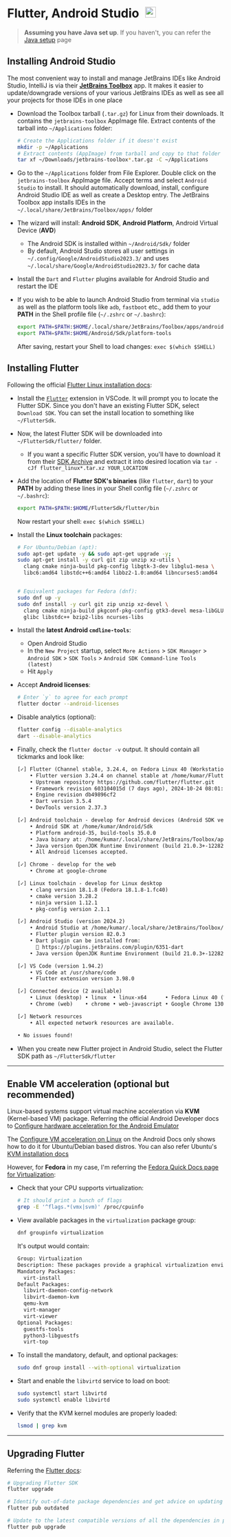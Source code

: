 # Flutter, Android Studio&ensp;<img alt="Flutter" src='https://static-00.iconduck.com/assets.00/flutter-icon-1651x2048-ojswpayr.png' height="25">

> **Assuming you have Java set up**. If you haven't, you can refer the [Java setup](../Java/README.md) page

## Installing Android Studio

The most convenient way to install and manage JetBrains IDEs like Android Studio, IntelliJ is via their [**JetBrains Toolbox**](https://www.jetbrains.com/toolbox-app/) app. It makes it easier to update/downgrade versions of your various JetBrains IDEs as well as see all your projects for those IDEs in one place

- Download the Toolbox tarball (`.tar.gz`) for Linux from their downloads. It contains the `jetbrains-toolbox` AppImage file. Extract contents of the tarball into `~/Applications` folder:

  ```sh
  # Create the Applications folder if it doesn't exist
  mkdir -p ~/Applications
  # Extract contents (AppImage) from tarball and copy to that folder
  tar xf ~/Downloads/jetbrains-toolbox*.tar.gz -C ~/Applications
  ```

- Go to the `~/Applications` folder from File Explorer. Double click on the `jetbrains-toolbox` AppImage file. Accept terms and select `Android Studio` to install. It should automatically download, install, configure Android Studio IDE as well as create a Desktop entry. The JetBrains Toolbox app installs IDEs in the `~/.local/share/JetBrains/Toolbox/apps/` folder

- The wizard will install: **Android SDK**, **Android Platform**, Android Virtual Device (**AVD**)

  - The Android SDK is installed within `~/Android/Sdk/` folder
  - By default, Android Studio stores all user settings in `~/.config/Google/AndroidStudio2023.3/` and uses `~/.local/share/Google/AndroidStudio2023.3/` for cache data

- Install the `Dart` and `Flutter` plugins available for Android Studio and restart the IDE

- If you wish to be able to launch Android Studio from terminal via `studio` as well as the platform tools like `adb`, `fastboot` etc., add them to your **PATH** in the Shell profile file (`~/.zshrc` or `~/.bashrc`):

  ```sh
  export PATH=$PATH:$HOME/.local/share/JetBrains/Toolbox/apps/android-studio/bin
  export PATH=$PATH:$HOME/Android/Sdk/platform-tools
  ```

  After saving, restart your Shell to load changes: `exec $(which $SHELL)`

## Installing Flutter

Following the official [Flutter Linux installation docs](https://docs.flutter.dev/get-started/install/linux/android):

- Install the [`Flutter`](https://marketplace.visualstudio.com/items?itemName=Dart-Code.flutter) extension in VSCode. It will prompt you to locate the Flutter SDK. Since you don't have an existing Flutter SDK, select `Download SDK`. You can set the install location to something like `~/FlutterSdk`.

- Now, the latest Flutter SDK will be downloaded into `~/FlutterSdk/flutter/` folder.

  - If you want a specific Flutter SDK version, you'll have to download it from their [SDK Archive](https://docs.flutter.dev/release/archive) and extract it into desired location via `tar -cJf flutter_linux*.tar.xz YOUR_LOCATION`

- Add the location of **Flutter SDK's binaries** (like `flutter`, `dart`) to your **PATH** by adding these lines in your Shell config file (`~/.zshrc` or `~/.bashrc`):

  ```sh
  export PATH=$PATH:$HOME/FlutterSdk/flutter/bin
  ```

  Now restart your shell: `exec $(which $SHELL)`

- Install the **Linux toolchain** packages:

  ```sh
  # For Ubuntu/Debian (apt):
  sudo apt-get update -y && sudo apt-get upgrade -y;
  sudo apt-get install -y curl git zip unzip xz-utils \
    clang cmake ninja-build pkg-config libgtk-3-dev libglu1-mesa \
    libc6:amd64 libstdc++6:amd64 libbz2-1.0:amd64 libncurses5:amd64


  # Equivalent packages for Fedora (dnf):
  sudo dnf up -y
  sudo dnf install -y curl git zip unzip xz-devel \
    clang cmake ninja-build pkgconf-pkg-config gtk3-devel mesa-libGLU \
    glibc libstdc++ bzip2-libs ncurses-libs
  ```

- Install the **latest Android `cmdline-tools`**:

  - Open Android Studio
  - In the `New Project` startup, select `More Actions` > `SDK Manager` > `Android SDK` > `SDK Tools` > `Android SDK Command-line Tools (latest)`
  - Hit `Apply`

- Accept **Android licenses**:

  ```sh
  # Enter `y` to agree for each prompt
  flutter doctor --android-licenses
  ```

- Disable analytics (optional):

  ```sh
  flutter config --disable-analytics
  dart --disable-analytics
  ```

- Finally, check the `flutter doctor -v` output. It should contain all tickmarks and look like:

  ```txt
  [✓] Flutter (Channel stable, 3.24.4, on Fedora Linux 40 (Workstation Edition) 6.11.5-200.fc40.x86_64, locale en_US.UTF-8)
      • Flutter version 3.24.4 on channel stable at /home/kumar/FlutterSdk/flutter
      • Upstream repository https://github.com/flutter/flutter.git
      • Framework revision 603104015d (7 days ago), 2024-10-24 08:01:25 -0700
      • Engine revision db49896cf2
      • Dart version 3.5.4
      • DevTools version 2.37.3

  [✓] Android toolchain - develop for Android devices (Android SDK version 35.0.0)
      • Android SDK at /home/kumar/Android/Sdk
      • Platform android-35, build-tools 35.0.0
      • Java binary at: /home/kumar/.local/share/JetBrains/Toolbox/apps/android-studio/jbr/bin/java
      • Java version OpenJDK Runtime Environment (build 21.0.3+-12282718-b509.11)
      • All Android licenses accepted.

  [✓] Chrome - develop for the web
      • Chrome at google-chrome

  [✓] Linux toolchain - develop for Linux desktop
      • clang version 18.1.8 (Fedora 18.1.8-1.fc40)
      • cmake version 3.28.2
      • ninja version 1.12.1
      • pkg-config version 2.1.1

  [✓] Android Studio (version 2024.2)
      • Android Studio at /home/kumar/.local/share/JetBrains/Toolbox/apps/android-studio
      • Flutter plugin version 82.0.3
      • Dart plugin can be installed from:
        🔨 https://plugins.jetbrains.com/plugin/6351-dart
      • Java version OpenJDK Runtime Environment (build 21.0.3+-12282718-b509.11)

  [✓] VS Code (version 1.94.2)
      • VS Code at /usr/share/code
      • Flutter extension version 3.98.0

  [✓] Connected device (2 available)
      • Linux (desktop) • linux  • linux-x64      • Fedora Linux 40 (Workstation Edition) 6.11.5-200.fc40.x86_64
      • Chrome (web)    • chrome • web-javascript • Google Chrome 130.0.6723.69

  [✓] Network resources
      • All expected network resources are available.

  • No issues found!
  ```

- When you create new Flutter project in Android Studio, select the Flutter SDK path as `~/FlutterSdk/flutter`

---

## Enable VM acceleration (optional but recommended)

Linux-based systems support virtual machine acceleration via **KVM** (Kernel-based VM) package. Referring the official Android Developer docs to [Configure hardware acceleration for the Android Emulator](https://developer.android.com/studio/run/emulator-acceleration?utm_source=android-studio)

The [Configure VM acceleration on Linux](https://developer.android.com/studio/run/emulator-acceleration?utm_source=android-studio#vm-linux) on the Android Docs only shows how to do it for Ubuntu/Debian based distros. You can also refer Ubuntu's [KVM installation docs](https://help.ubuntu.com/community/KVM/Installation)

However, for **Fedora** in my case, I'm referring the [Fedora Quick Docs page for Virtualization](https://docs.fedoraproject.org/en-US/quick-docs/virtualization-getting-started/):

- Check that your CPU supports virtualization:

  ```sh
  # It should print a bunch of flags
  grep -E '^flags.*(vmx|svm)' /proc/cpuinfo
  ```

- View available packages in the `virtualization` package group:

  ```sh
  dnf groupinfo virtualization
  ```

  It's output would contain:

  ```txt
  Group: Virtualization
  Description: These packages provide a graphical virtualization environment.
  Mandatory Packages:
    virt-install
  Default Packages:
    libvirt-daemon-config-network
    libvirt-daemon-kvm
    qemu-kvm
    virt-manager
    virt-viewer
  Optional Packages:
    guestfs-tools
    python3-libguestfs
    virt-top
  ```

- To install the mandatory, default, and optional packages:

  ```sh
  sudo dnf group install --with-optional virtualization
  ```

- Start and enable the `libvirtd` service to load on boot:

  ```sh
  sudo systemctl start libvirtd
  sudo systemctl enable libvirtd
  ```

- Verify that the KVM kernel modules are properly loaded:

  ```sh
  lsmod | grep kvm
  ```

---

## Upgrading Flutter

Referring the [Flutter docs](https://docs.flutter.dev/release/upgrade):

```sh
# Upgrading Flutter SDK
flutter upgrade

# Identify out-of-date package dependencies and get advice on updating them
flutter pub outdated

# Update to the latest compatible versions of all the dependencies in pubspec.yaml
flutter pub upgrade
```
